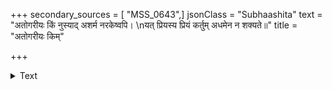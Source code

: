 +++
secondary_sources = [ "MSS_0643",]
jsonClass = "Subhaashita"
text = "अतोगरीयः किं नुस्याद् अशर्म नरकेष्वपि।  \nयत् प्रियस्य प्रियं कर्तुम् अधमेन न शक्यते॥"
title = "अतोगरीयः किम्"

+++

<details><summary>Text</summary>

अतोगरीयः किं नुस्याद् अशर्म नरकेष्वपि।  
यत् प्रियस्य प्रियं कर्तुम् अधमेन न शक्यते॥
</details>
